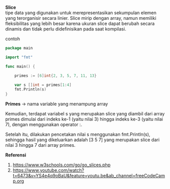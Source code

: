 <b>Slice</b> <br>
tipe data yang digunakan untuk merepresentasikan sekumpulan elemen yang terorganisir secara linier. Slice mirip dengan array, namun memiliki fleksibilitas yang lebih besar karena ukuran slice dapat berubah secara dinamis dan tidak perlu didefinisikan pada saat kompilasi.

contoh 
```go
package main

import "fmt"

func main() {

	primes := [6]int{2, 3, 5, 7, 11, 13}

	var s []int = primes[1:4]
	fmt.Println(s)
}
```

<b>Primes</b> -> nama variable yang menampung array

Kemudian, terdapat variabel s yang merupakan slice yang diambil dari array primes dimulai dari indeks ke-1 (yaitu nilai 3) hingga indeks ke-3 (yaitu nilai 7), dengan menggunakan operator :.

Setelah itu, dilakukan pencetakan nilai s menggunakan fmt.Println(s), sehingga hasil yang dikeluarkan adalah [3 5 7] yang merupakan slice dari nilai 3 hingga 7 dari array primes.


<b>Referensi</b>
1. https://www.w3schools.com/go/go_slices.php
2. https://www.youtube.com/watch?t=6473&v=YS4e4q9oBaU&feature=youtu.be&ab_channel=freeCodeCamp.org